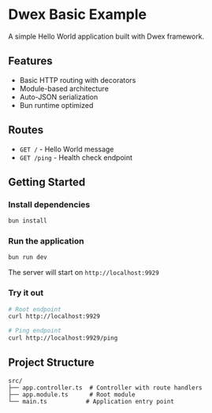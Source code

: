 # Dwex Basic Example

A simple Hello World application built with Dwex framework.

## Features

- Basic HTTP routing with decorators
- Module-based architecture
- Auto-JSON serialization
- Bun runtime optimized

## Routes

- `GET /` - Hello World message
- `GET /ping` - Health check endpoint

## Getting Started

### Install dependencies

```bash
bun install
```

### Run the application

```bash
bun run dev
```

The server will start on `http://localhost:9929`

### Try it out

```bash
# Root endpoint
curl http://localhost:9929

# Ping endpoint
curl http://localhost:9929/ping
```

## Project Structure

```
src/
├── app.controller.ts  # Controller with route handlers
├── app.module.ts      # Root module
└── main.ts           # Application entry point
```
